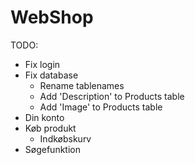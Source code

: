 # WebShop

TODO:
* Fix login
* Fix database
  * Rename tablenames
  * Add 'Description' to Products table
  * Add 'Image' to Products table
* Din konto
* Køb produkt
  * Indkøbskurv
* Søgefunktion
